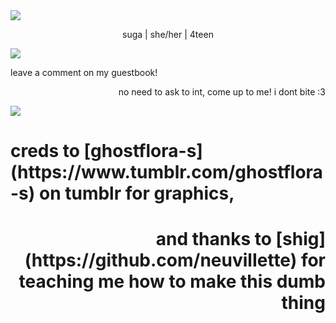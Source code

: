 <img src=![image](https://github.com/crunchypoop43/crunchypoop43/assets/140455425/1bad839b-bd39-4547-8099-16e44d2b937c)/>

<p align="center" >
 suga | she/her | 4teen
</p>
<img src=![image](https://github.com/crunchypoop43/crunchypoop43/assets/140455425/a03c233a-65cb-4e7e-83fb-7e1d89b947b1)/>

<p align="left" >
  leave a comment on my guestbook! 
</p>
<p align="right" >
  no need to ask to int, come up to me! i dont bite :3
</p>

<img src=![image](https://github.com/crunchypoop43/crunchypoop43/assets/140455425/5c56cea6-b0f4-470e-b6be-05dd4cca8984)/>

<h1 align="left" >
  creds to [ghostflora-s](https://www.tumblr.com/ghostflora-s) on tumblr for graphics,
</h1>
<h1 align="right" >
  and thanks to [shig](https://github.com/neuvilIette) for teaching me how to make this dumb thing
</h1>
